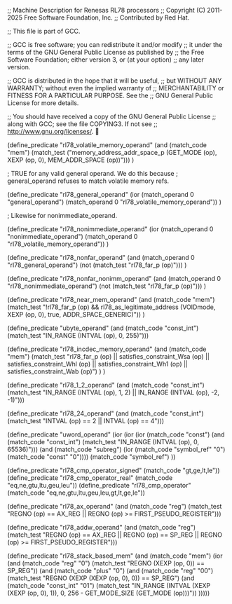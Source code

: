 ;;  Machine Description for Renesas RL78 processors
;;  Copyright (C) 2011-2025 Free Software Foundation, Inc.
;;  Contributed by Red Hat.

;; This file is part of GCC.

;; GCC is free software; you can redistribute it and/or modify
;; it under the terms of the GNU General Public License as published by
;; the Free Software Foundation; either version 3, or (at your option)
;; any later version.

;; GCC is distributed in the hope that it will be useful,
;; but WITHOUT ANY WARRANTY; without even the implied warranty of
;; MERCHANTABILITY or FITNESS FOR A PARTICULAR PURPOSE.  See the
;; GNU General Public License for more details.

;; You should have received a copy of the GNU General Public License
;; along with GCC; see the file COPYING3.  If not see
;; <http://www.gnu.org/licenses/>.


(define_predicate "rl78_volatile_memory_operand"
  (and (match_code "mem")
       (match_test ("memory_address_addr_space_p (GET_MODE (op), XEXP (op, 0), MEM_ADDR_SPACE (op))")))
)

; TRUE for any valid general operand.  We do this because
; general_operand refuses to match volatile memory refs.

(define_predicate "rl78_general_operand"
  (ior (match_operand 0 "general_operand")
       (match_operand 0 "rl78_volatile_memory_operand"))
)

; Likewise for nonimmediate_operand.

(define_predicate "rl78_nonimmediate_operand"
  (ior (match_operand 0 "nonimmediate_operand")
       (match_operand 0 "rl78_volatile_memory_operand"))
)

(define_predicate "rl78_nonfar_operand"
  (and (match_operand 0 "rl78_general_operand")
       (not (match_test "rl78_far_p (op)")))
)

(define_predicate "rl78_nonfar_nonimm_operand"
  (and (match_operand 0 "rl78_nonimmediate_operand")
       (not (match_test "rl78_far_p (op)")))
)

(define_predicate "rl78_near_mem_operand"
  (and (match_code "mem")
       (match_test "!rl78_far_p (op) && rl78_as_legitimate_address (VOIDmode, XEXP (op, 0), true, ADDR_SPACE_GENERIC)"))
)

(define_predicate "ubyte_operand"
  (and (match_code "const_int")
       (match_test "IN_RANGE (INTVAL (op), 0, 255)")))

(define_predicate "rl78_incdec_memory_operand"
  (and (match_code "mem")
       (match_test "rl78_far_p (op)
|| satisfies_constraint_Wsa (op)
|| satisfies_constraint_Whl (op)
|| satisfies_constraint_Wh1 (op)
|| satisfies_constraint_Wab (op)")
  )
)

(define_predicate "rl78_1_2_operand"
  (and (match_code "const_int")
       (match_test "IN_RANGE (INTVAL (op), 1, 2)
		   || IN_RANGE (INTVAL (op), -2, -1)")))

(define_predicate "rl78_24_operand"
  (and (match_code "const_int")
       (match_test "INTVAL (op) == 2 || INTVAL (op) == 4")))

(define_predicate "uword_operand"
  (ior (ior (ior (match_code "const")
		 (and (match_code "const_int")
		      (match_test "IN_RANGE (INTVAL (op), 0, 65536)")))
	    (and (match_code "subreg")
		 (ior (match_code "symbol_ref" "0")
		      (match_code "const" "0"))))
       (match_code "symbol_ref")
       ))

(define_predicate "rl78_cmp_operator_signed"
  (match_code "gt,ge,lt,le"))
(define_predicate "rl78_cmp_operator_real"
  (match_code "eq,ne,gtu,ltu,geu,leu"))
(define_predicate "rl78_cmp_operator"
  (match_code "eq,ne,gtu,ltu,geu,leu,gt,lt,ge,le"))

(define_predicate "rl78_ax_operand"
  (and (match_code "reg")
       (match_test "REGNO (op) == AX_REG || REGNO (op) >= FIRST_PSEUDO_REGISTER")))

(define_predicate "rl78_addw_operand"
  (and (match_code "reg")
       (match_test "REGNO (op) == AX_REG || REGNO (op) == SP_REG || REGNO (op) >= FIRST_PSEUDO_REGISTER")))

(define_predicate "rl78_stack_based_mem"
  (and (match_code "mem")
       (ior (and (match_code "reg" "0")
		 (match_test "REGNO (XEXP (op, 0)) == SP_REG"))
	    (and (match_code "plus" "0")
		 (and (match_code "reg" "00")
		      (match_test "REGNO (XEXP (XEXP (op, 0), 0)) == SP_REG")
		      (and (match_code "const_int" "01")
			   (match_test "IN_RANGE (INTVAL (XEXP (XEXP (op, 0), 1)), 0, 256 - GET_MODE_SIZE (GET_MODE (op)))"))
			   )))))
